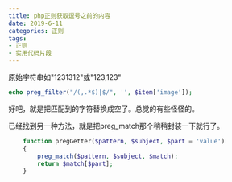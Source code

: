 ```yaml
---
title: php正则获取逗号之前的内容
date: 2019-6-11
categories: 正则
tags: 
- 正则
- 实用代码片段
---
```


原始字符串如"1231312"或"123,123"

```php
echo preg_filter("/(,.*$)|$/", '', $item['image']);
```

好吧，就是把匹配到的字符替换成空了。总觉的有些怪怪的。

已经找到另一种方法，就是把preg_match那个稍稍封装一下就行了。

```php
    function pregGetter($pattern, $subject, $part = 'value')
    {
        preg_match($pattern, $subject, $match);
        return $match[$part];
    }
```